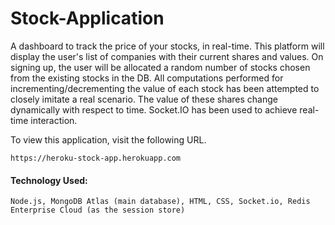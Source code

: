 # Stock-Application

A dashboard to track the price of your stocks, in real-time.
This platform will display the user's list of companies with their current shares and values. 
On signing up, the user will be allocated a random number of stocks chosen from the existing stocks in the DB.
All computations performed for incrementing/decrementing the value of each stock has been attempted to closely imitate a real scenario.
The value of these shares change dynamically with respect to time. Socket.IO has been used to achieve real-time interaction.

To view this application, visit the following URL.

```
https://heroku-stock-app.herokuapp.com
```

#### Technology Used:
```
Node.js, MongoDB Atlas (main database), HTML, CSS, Socket.io, Redis Enterprise Cloud (as the session store)
```
